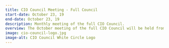 ```yaml
---
title: CIO Council Meeting - Full Council
start-date: October 23, 19
end-date: October 23, 19
description: Monthly meeting of the full CIO Council.
overview: The October meeting of the full CIO Council will be held from 330-5pm at GSA Headquarters at 1800 F St. NW, Washington, DC.
image: cio-council-logo.jpg
image-alt: CIO Council White Circle Logo
---
```

